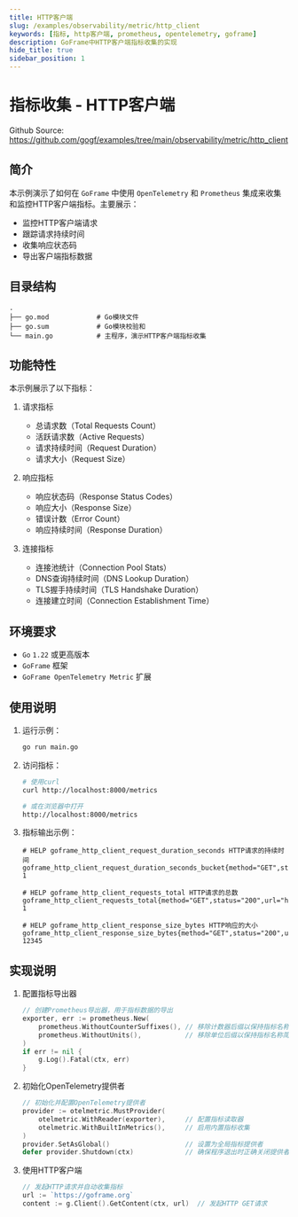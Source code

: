 ```yaml
---
title: HTTP客户端
slug: /examples/observability/metric/http_client
keywords: [指标, http客户端, prometheus, opentelemetry, goframe]
description: GoFrame中HTTP客户端指标收集的实现
hide_title: true
sidebar_position: 1
---
```


# 指标收集 - HTTP客户端

Github Source: https://github.com/gogf/examples/tree/main/observability/metric/http_client


## 简介

本示例演示了如何在 `GoFrame` 中使用 `OpenTelemetry` 和 `Prometheus` 集成来收集和监控HTTP客户端指标。主要展示：
- 监控HTTP客户端请求
- 跟踪请求持续时间
- 收集响应状态码
- 导出客户端指标数据

## 目录结构

```text
.
├── go.mod            # Go模块文件
├── go.sum            # Go模块校验和
└── main.go           # 主程序，演示HTTP客户端指标收集
```

## 功能特性

本示例展示了以下指标：

1. 请求指标
   - 总请求数（Total Requests Count）
   - 活跃请求数（Active Requests）
   - 请求持续时间（Request Duration）
   - 请求大小（Request Size）

2. 响应指标
   - 响应状态码（Response Status Codes）
   - 响应大小（Response Size）
   - 错误计数（Error Count）
   - 响应持续时间（Response Duration）

3. 连接指标
   - 连接池统计（Connection Pool Stats）
   - DNS查询持续时间（DNS Lookup Duration）
   - TLS握手持续时间（TLS Handshake Duration）
   - 连接建立时间（Connection Establishment Time）

## 环境要求

- `Go` `1.22` 或更高版本
- `GoFrame` 框架
- `GoFrame OpenTelemetry Metric` 扩展

## 使用说明

1. 运行示例：
   ```bash
   go run main.go
   ```

2. 访问指标：
   ```bash
   # 使用curl
   curl http://localhost:8000/metrics
   
   # 或在浏览器中打开
   http://localhost:8000/metrics
   ```

3. 指标输出示例：
   ```text
   # HELP goframe_http_client_request_duration_seconds HTTP请求的持续时间
   goframe_http_client_request_duration_seconds_bucket{method="GET",status="200",url="https://goframe.org",le="0.1"} 1
   
   # HELP goframe_http_client_requests_total HTTP请求的总数
   goframe_http_client_requests_total{method="GET",status="200",url="https://goframe.org"} 1
   
   # HELP goframe_http_client_response_size_bytes HTTP响应的大小
   goframe_http_client_response_size_bytes{method="GET",status="200",url="https://goframe.org"} 12345
   ```

## 实现说明

1. 配置指标导出器
   ```go
   // 创建Prometheus导出器，用于指标数据的导出
   exporter, err := prometheus.New(
       prometheus.WithoutCounterSuffixes(), // 移除计数器后缀以保持指标名称简洁
       prometheus.WithoutUnits(),           // 移除单位后缀以保持指标名称简洁
   )
   if err != nil {
       g.Log().Fatal(ctx, err)
   }
   ```

2. 初始化OpenTelemetry提供者
   ```go
   // 初始化并配置OpenTelemetry提供者
   provider := otelmetric.MustProvider(
       otelmetric.WithReader(exporter),     // 配置指标读取器
       otelmetric.WithBuiltInMetrics(),     // 启用内置指标收集
   )
   provider.SetAsGlobal()                   // 设置为全局指标提供者
   defer provider.Shutdown(ctx)             // 确保程序退出时正确关闭提供者
   ```

3. 使用HTTP客户端
   ```go
   // 发起HTTP请求并自动收集指标
   url := `https://goframe.org`
   content := g.Client().GetContent(ctx, url)  // 发起HTTP GET请求
   ```
